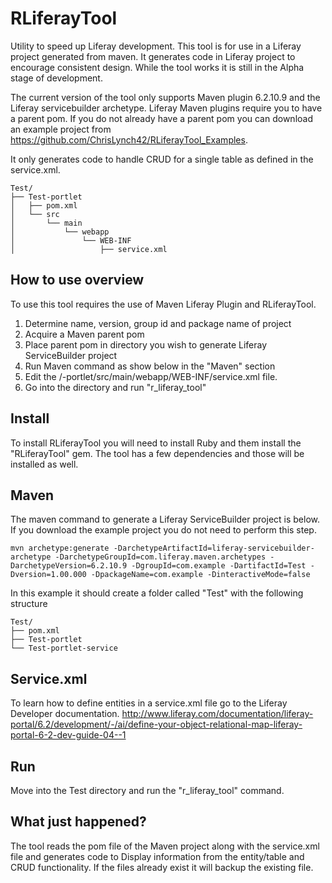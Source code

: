 RLiferayTool
============
Utility to speed up Liferay development.  This tool is for use in a Liferay project generated from maven.  It generates code in Liferay project to encourage consistent design.  While the tool works it is still in the Alpha stage of development.

The current version of the tool only supports Maven plugin 6.2.10.9 and the Liferay servicebuilder archetype.  Liferay Maven plugins require you to have a parent pom.  If you do not already have a parent pom you can download an example project from https://github.com/ChrisLynch42/RLiferayTool_Examples.

It only generates code to handle CRUD for a single table as defined in the service.xml.

```
Test/
├── Test-portlet
│   ├── pom.xml
│   └── src
│       └── main
│           └── webapp
│               └── WEB-INF
│                   ├── service.xml
```

<h2>How to use overview</h2>
To use this tool requires the use of Maven Liferay Plugin and RLiferayTool.
<ol>
  <li>Determine name, version, group id and package name of project</li>
  <li>Acquire a Maven parent pom</li>
  <li>Place parent pom in directory you wish to generate Liferay ServiceBuilder project</li>
  <li>Run Maven command as show below in the "Maven" section</li>
  <li>Edit the <project name>/<project name>-portlet/src/main/webapp/WEB-INF/service.xml file.</li>
  <li>Go into the <project name> directory and run "r_liferay_tool"</li>
</ol>



<h2>Install</h2>

To install RLiferayTool you will need to install Ruby and them install the "RLiferayTool" gem.  The tool has a few dependencies and those will be installed as well.

<h2>Maven</h2>

The maven command to generate a Liferay ServiceBuilder project is below.  If you download the example project you do not need to perform this step.

```
mvn archetype:generate -DarchetypeArtifactId=liferay-servicebuilder-archetype -DarchetypeGroupId=com.liferay.maven.archetypes -DarchetypeVersion=6.2.10.9 -DgroupId=com.example -DartifactId=Test -Dversion=1.00.000 -DpackageName=com.example -DinteractiveMode=false
```
In this example it should create a folder called "Test" with the following structure

~~~
Test/
├── pom.xml
├── Test-portlet
└── Test-portlet-service
~~~

<h2>Service.xml</h2>

To learn how to define entities in a service.xml file go to the Liferay Developer documentation.  http://www.liferay.com/documentation/liferay-portal/6.2/development/-/ai/define-your-object-relational-map-liferay-portal-6-2-dev-guide-04--1


<h2>Run</h2>

Move into the Test directory and run the "r_liferay_tool" command.

<h2>What just happened?</h2>

The tool reads the pom file of the Maven project along with the service.xml file and generates code to Display information from the entity/table and CRUD functionality.  If the files already exist it will backup the existing file.

